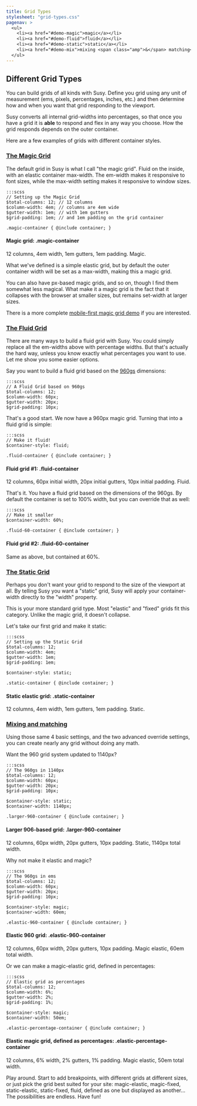 ```yaml
---
title: Grid Types
stylesheet: "grid-types.css"
pagenav: >
  <ul>
    <li><a href="#demo-magic">magic</a></li>
    <li><a href="#demo-fluid">fluid</a></li>
    <li><a href="#demo-static">static</a></li>
    <li><a href="#demo-mix">mixing <span class="amp">&</span> matching</a></li>
  </ul>
---
```


## Different Grid Types

You can build grids of all kinds with Susy.
Define you grid using any unit of measurement
(ems, pixels, percentages, inches, etc.)
and then determine how and when
you want that grid responding to the viewport.

Susy converts all internal grid-widths into percentages,
so that once you have a grid
it is **able** to respond and flex in any way you choose.
How the grid responds depends on the outer container.

Here are a few examples
of grids with different container styles.

### <a href="#demo-magic" id="demo-magic">The Magic Grid</a>

The default grid in Susy is what I call "the magic grid".
Fluid on the inside,
with an elastic container max-width.
The em-width makes it responsive to font sizes,
while the max-width setting makes it responsive to window sizes.

    :::scss
    // Setting up the Magic Grid
    $total-columns: 12; // 12 columns
    $column-width: 4em; // columns are 4em wide
    $gutter-width: 1em; // with 1em gutters
    $grid-padding: 1em; // and 1em padding on the grid container

    .magic-container { @include container; }

<aside class="magic-container">
  <h4>Magic grid: <b>.magic-container</b></h4>
  <p>
    12 columns,
    4em width,
    1em gutters,
    1em padding.
    Magic.
  </p>
</aside>

What we've defined is a simple elastic grid,
but by default the outer container width
will be set as a max-width,
making this a magic grid.

You can also have px-based magic grids,
and so on,
though I find them somewhat less magical.
What make it a magic grid
is the fact that it collapses with the browser at smaller sizes,
but remains set-width at larger sizes.

There is a more complete
[mobile-first magic grid demo](/demos/magic/)
if you are interested.

### <a href="#demo-fluid" id="demo-fluid">The Fluid Grid</a>

There are many ways to build a fluid grid with Susy.
You could simply replace all the em-widths above
with percentage widths.
But that's actually the hard way,
unless you know exactly what percentages you want to use.
Let me show you some easier options.

Say you want to build a fluid grid
based on the [960gs](http://960.gs/) dimensions:

    :::scss
    // A Fluid Grid based on 960gs
    $total-columns: 12;
    $column-width: 60px;
    $gutter-width: 20px;
    $grid-padding: 10px;

That's a good start.
We now have a 960px magic grid.
Turning that into a fluid grid is simple:

    :::scss
    // Make it fluid!
    $container-style: fluid;

    .fluid-container { @include container; }

<aside class="fluid-container">
  <h4>Fluid grid #1: <b>.fluid-container</b></h4>
  <p>
    12 columns,
    60px initial width,
    20px initial gutters,
    10px initial padding.
    Fluid.
  </p>
</aside>

That's it.
You have a fluid grid
based on the dimensions of the 960gs.
By default the container is set to 100% width,
but you can override that as well:

    :::scss
    // Make it smaller
    $container-width: 60%;

    .fluid-60-container { @include container; }

<aside class="fluid-60-container">
  <h4>Fluid grid #2: <b>.fluid-60-container</b></h4>
  <p>Same as above, but contained at 60%.</p>
</aside>

### <a href="#demo-static" id="demo-static">The Static Grid</a>

Perhaps you don't want your grid to respond
to the size of the viewport at all.
By telling Susy you want a "static" grid,
Susy will apply your container-width
directly to the "width" property.

This is your more standard grid type.
Most "elastic" and "fixed" grids fit this category.
Unlike the magic grid, it doesn't collapse.

Let's take our first grid and make it static:

    :::scss
    // Setting up the Static Grid
    $total-columns: 12;
    $column-width: 4em;
    $gutter-width: 1em;
    $grid-padding: 1em;

    $container-style: static;

    .static-container { @include container; }

<aside class="static-container">
  <h4>Static elastic grid: <b>.static-container</b></h4>
  <p>
    12 columns,
    4em width,
    1em gutters,
    1em padding.
    Static.
  </p>
</aside>

### <a href="#demo-mix" id="demo-mix">Mixing and matching</a>

Using those same 4 basic settings,
and the two advanced override settings,
you can create nearly any grid without doing any math.

Want the 960 grid system
updated to 1140px?

    :::scss
    // The 960gs in 1140px
    $total-columns: 12;
    $column-width: 60px;
    $gutter-width: 20px;
    $grid-padding: 10px;

    $container-style: static;
    $container-width: 1140px;

    .larger-960-container { @include container; }

<aside class="larger-960-container">
  <h4>Larger 906-based grid: <b>.larger-960-container</b></h4>
  <p>
    12 columns,
    60px width,
    20px gutters,
    10px padding.
    Static,
    1140px total width.
  </p>
</aside>

Why not make it elastic and magic?

    :::scss
    // The 960gs in ems
    $total-columns: 12;
    $column-width: 60px;
    $gutter-width: 20px;
    $grid-padding: 10px;

    $container-style: magic;
    $container-width: 60em;

    .elastic-960-container { @include container; }

<aside class="elastic-960-container">
  <h4>Elastic 960 grid: <b>.elastic-960-container</b></h4>
  <p>
    12 columns,
    60px width,
    20px gutters,
    10px padding.
    Magic elastic,
    60em total width.
  </p>
</aside>

Or we can make a magic-elastic grid,
defined in percentages:

    :::scss
    // Elastic grid as percentages
    $total-columns: 12;
    $column-width: 6%;
    $gutter-width: 2%;
    $grid-padding: 1%;

    $container-style: magic;
    $container-width: 50em;

    .elastic-percentage-container { @include container; }

<aside class="elastic-percentage-container">
  <h4>Elastic magic grid, defined as percentages: <b>.elastic-percentage-container</b></h4>
  <p>
    12 columns,
    6% width,
    2% gutters,
    1% padding.
    Magic elastic,
    50em total width.
  </p>
</aside>

Play around.
Start to add breakpoints,
with different grids at different sizes,
or just pick the grid best suited for your site:
magic-elastic,
magic-fixed,
static-elastic,
static-fixed,
fluid,
defined as one but displayed as another...
The possibilities are endless.
Have fun!
